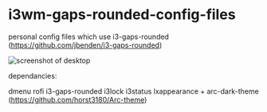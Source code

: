 # i3wm-gaps-rounded-config-files

personal config files which use i3-gaps-rounded (https://github.com/jbenden/i3-gaps-rounded)

![screenshot of desktop](https://user-images.githubusercontent.com/98353191/155392101-ec64039e-1589-42af-b213-2234c48c2ed7.png)

dependancies:

dmenu
rofi
i3-gaps-rounded
i3lock
i3status
lxappearance + arc-dark-theme (https://github.com/horst3180/Arc-theme)

